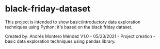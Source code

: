 # black-friday-dataset
This project is intended to show basic/introductory data exploration techniques using Python; it's based on the black friday dataset.

Created by: Andrés Montero Méndez
V1.0 - 05/23/2021 - Project creation - basic data exploration techniques using pandas library.
